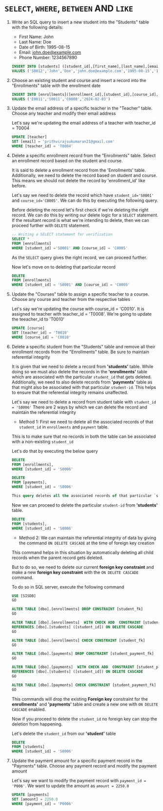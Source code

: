 # `SELECT`, `WHERE`, `BETWEEN` AND `LIKE`

1. Write an SQL query to insert a new student into the "Students" table with the following details:
    - First Name: John
    - Last Name: Doe
    - Date of Birth: 1995-08-15
    - Email: john.doe@example.com
    - Phone Number: 1234567890

    ```sql
    INSERT INTO [students] ([student_id],[first_name],[last_name],[email],[date_of_birth],[phone_number])
    VALUES ('S0012','John','Doe','john.doe@example.com','1995-08-15','1234567890');
    ```
2. Choose an existing student and course and insert a record into the "Enrollments" table with the enrollment date

    ```sql
    INSERT INTO [enrollments]([enrollment_id],[student_id],[course_id],[enrollment_date])
	VALUES ('E0011','S0011','C0008','2024-02-03')
    ```

3. Update the email address of a specific teacher in the "Teacher" table. Choose any teacher and modify their email address

    Let's say we're updating the email address of a teacher with teacher_id = T0004

    ```sql
    UPDATE [teacher]
    SET [email] = 'prithvirajsukumaran21@gmail.com'
    WHERE [teacher_id] = 'T0004'
    ```
4. Delete a specific enrollment record from the "Enrollments" table. Select an enrollment record based on the student and course.
    
    It is said to delete a enrollment record from the 'Enrollments' table.
    Additionally, we need to delete the record based on student and course. 
    This means we should not delete the record by 'enrollment_id' like before.

    Let's say we need to delete the record which have `student_id='S0001'` and `course_id='C0005'`. We can do this by executing the following query.

    Before deleting the record let's first check if we're deleting the right record. We can do this by writing our delete logic for a `SELECT` statement. If the resultant record is what we're intending to delete, then we can proceed further with `DELETE` statement.

    ```sql
    -- Writing a SELECT statement for verification
    SELECT *
    FROM [enrollments]
    WHERE [student_id] ='S0001' AND [course_id] = 'C0005'
    ```

    As the `SELECT` query gives the right record, we can proceed further.

    Now let's move on to deleting that particular record
    ```sql
    DELETE
    FROM [enrollments]
    WHERE [student_id] = 'S0001' AND [course_id] = 'C0005'
    ```

5. Update the "Courses" table to assign a specific teacher to a course. Choose any course and teacher from the respective tables

    Let's say we're updating the course with course_id = 'C0010'. It is assigned to teacher with teacher_id = 'T0008'.
    We're going to update the teeacher_id to 'T0010'

    ```sql
    UPDATE [course]
    SET [teacher_id] = 'T0010'
    WHERE [course_id] = 'C0010'
    ```

6. Delete a specific student from the "Students" table and remove all their enrollment records from the "Enrollments" table. Be sure to maintain referential integrity

    It is given that we need to delete a record from **'students'** table. While doing so we must also delete the records in the **'enrollments'** table which are associated with the particular `student_id` that gets deleted. Additionally, we need to also delete records from **'payments'** table as that might also be associated with that particular `student-id`. This helps to ensure that the referential integrity remains unaffected.

    Let's say we need to delete a record from student table with `student_id = 'S0006'`
    There are 2 ways by which we can delete the record and maintain the referential integrity

    - Method 1:
    First we need to delete all the associated records of that `student_id` in `enrollments` and `payment` table.

    This is to make sure that no records in both the table can be associated with a non-existing `student_id`

    Let's do that by executing the below query
    ```sql
    DELETE
    FROM [enrollments],
    WHERE [student_id] = 'S0006'

    DELETE
    FROM [payments],
    WHERE [student_id] = 'S0006'

    This query deletes all the associated records of that particular `student_id`
    ```
    Now we can proceed to delete the particular `student-id` from **'students'** table.

    ```sql
    DELETE
    FROM [students],
    WHERE [student_id] = 'S0006'
    ```
    - Method 2:
    We can maintain the referential integrity of data by giving the command `ON DELETE CASCADE` at the time of foreign key creation 
    
    This command helps in this situation by automatically deleting all child records when the parent record gets deleted.

    But to do so, we need to delete our current **foreign key constraint** and make a new **foreign key constraint** with the `ON DELETE CASCADE` command.

    To do so in SQL server, execute the following command
    ```sql
    USE [SISDB]
    GO

    ALTER TABLE [dbo].[enrollments] DROP CONSTRAINT [student_fk]
    GO

    ALTER TABLE [dbo].[enrollments]  WITH CHECK ADD  CONSTRAINT [student_fk] FOREIGN KEY([student_id])
    REFERENCES [dbo].[students] ([student_id]) ON DELETE CASCADE
    GO

    ALTER TABLE [dbo].[enrollments] CHECK CONSTRAINT [student_fk]
    GO

    ALTER TABLE [dbo].[payments] DROP CONSTRAINT [student_payment_fk]
    GO

    ALTER TABLE [dbo].[payments]  WITH CHECK ADD  CONSTRAINT [student_payment_fk] FOREIGN KEY([student_id])
    REFERENCES [dbo].[students] ([student_id]) ON DELETE CASCADE
    GO

    ALTER TABLE [dbo].[payments] CHECK CONSTRAINT [student_payment_fk]
    GO
    ```
    This commands will drop the existing **Foreign key** constraint for the **enrollments'** and **'payments'** table and create a new one with `ON DELETE CASCADE` enabled.

    Now if you proceed to delete the `student_id` no foreign key can stop the deletion from happening.

    Let's delete the `student_id` from our **'student'** table
    ```sql
    DELETE
    FROM [students]
    WHERE [student_id] = 'S0006'
    ```
7. Update the payment amount for a specific payment record in the "Payments" table. Choose any payment record and modify the payment amount

    Let's say we want to modify the payment record with `payment_id = 'P006'`. We want to update the amount as `amount = 2250.0`
    ```sql
    UPDATE [payments]
    SET [amount] = 2250.0
    WHERE [payment_id] = 'P0006'
    ```